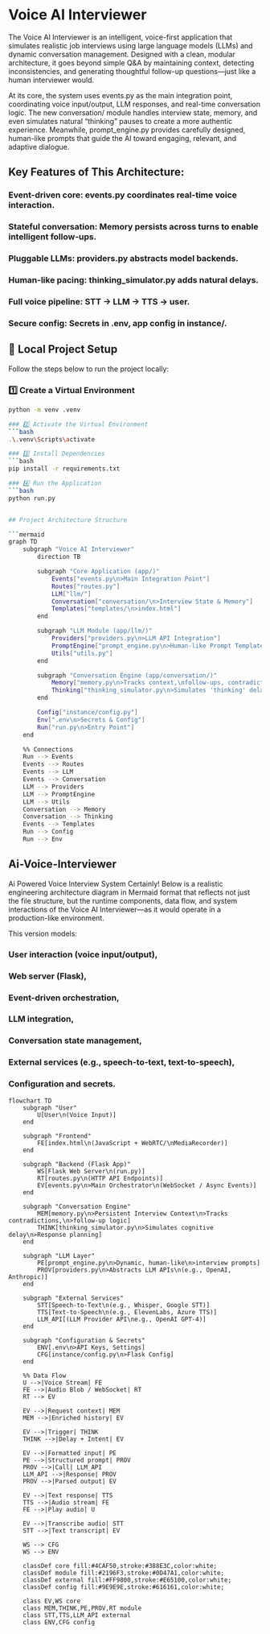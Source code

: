 
# Voice AI Interviewer
   The Voice AI Interviewer is an intelligent, voice-first application that simulates realistic job interviews using large language models (LLMs) and dynamic conversation management. Designed with a clean, modular architecture, it goes beyond simple Q&A by maintaining context, detecting inconsistencies, and generating thoughtful follow-up questions—just like a human interviewer would.

At its core, the system uses events.py as the main integration point, coordinating voice input/output, LLM responses, and real-time conversation logic. The new conversation/ module handles interview state, memory, and even simulates natural “thinking” pauses to create a more authentic experience. Meanwhile, prompt_engine.py provides carefully designed, human-like prompts that guide the AI toward engaging, relevant, and adaptive dialogue.

## Key Features of This Architecture:
### Event-driven core: events.py coordinates real-time voice interaction.
### Stateful conversation: Memory persists across turns to enable intelligent follow-ups.
### Pluggable LLMs: providers.py abstracts model backends.
### Human-like pacing: thinking_simulator.py adds natural delays.
### Full voice pipeline: STT → LLM → TTS → user.
### Secure config: Secrets in .env, app config in instance/.


## 🚀 Local Project Setup

Follow the steps below to run the project locally:

### 1️⃣ Create a Virtual Environment
```bash
python -m venv .venv

### 2️⃣ Activate the Virtual Environment
```bash
.\.venv\Scripts\activate

### 3️⃣ Install Dependencies
```bash
pip install -r requirements.txt

### 4️⃣ Run the Application
```bash
python run.py


## Project Architecture Structure

```mermaid
graph TD
    subgraph "Voice AI Interviewer"
        direction TB

        subgraph "Core Application (app/)"
            Events["events.py\n>Main Integration Point"] 
            Routes["routes.py"]
            LLM["llm/"]
            Conversation["conversation/\n>Interview State & Memory"]
            Templates["templates/\n>index.html"]
        end

        subgraph "LLM Module (app/llm/)"
            Providers["providers.py\n>LLM API Integration"]
            PromptEngine["prompt_engine.py\n>Human-like Prompt Templates"]
            Utils["utils.py"]
        end

        subgraph "Conversation Engine (app/conversation/)"
            Memory["memory.py\n>Tracks context,\nfollow-ups, contradictions"]
            Thinking["thinking_simulator.py\n>Simulates 'thinking' delays\n& response analysis"]
        end

        Config["instance/config.py"]
        Env[".env\n>Secrets & Config"]
        Run["run.py\n>Entry Point"]
    end

    %% Connections
    Run --> Events
    Events --> Routes
    Events --> LLM
    Events --> Conversation
    LLM --> Providers
    LLM --> PromptEngine
    LLM --> Utils
    Conversation --> Memory
    Conversation --> Thinking
    Events --> Templates
    Run --> Config
    Run --> Env
```

## Ai-Voice-Interviewer
Ai Powered Voice Interview System 
      Certainly! Below is a realistic engineering architecture diagram in Mermaid format that reflects not just the file structure, but the runtime components, data flow, and system interactions of the Voice AI Interviewer—as it would operate in a production-like environment.

This version models:

### User interaction (voice input/output),
### Web server (Flask),
### Event-driven orchestration,
### LLM integration,
### Conversation state management,
### External services (e.g., speech-to-text, text-to-speech),
### Configuration and secrets.

```mermaid
flowchart TD
    subgraph "User"
        U[User\n(Voice Input)]
    end

    subgraph "Frontend"
        FE[index.html\n(JavaScript + WebRTC/\nMediaRecorder)]
    end

    subgraph "Backend (Flask App)"
        WS[Flask Web Server\n(run.py)]
        RT[routes.py\n(HTTP API Endpoints)]
        EV[events.py\n>Main Orchestrator\n(WebSocket / Async Events)]
    end

    subgraph "Conversation Engine"
        MEM[memory.py\n>Persistent Interview Context\n>Tracks contradictions,\n>follow-up logic]
        THINK[thinking_simulator.py\n>Simulates cognitive delay\n>Response planning]
    end

    subgraph "LLM Layer"
        PE[prompt_engine.py\n>Dynamic, human-like\n>interview prompts]
        PROV[providers.py\n>Abstracts LLM APIs\n(e.g., OpenAI, Anthropic)]
    end

    subgraph "External Services"
        STT[Speech-to-Text\n(e.g., Whisper, Google STT)]
        TTS[Text-to-Speech\n(e.g., ElevenLabs, Azure TTS)]
        LLM_API[(LLM Provider API\ne.g., OpenAI GPT-4)]
    end

    subgraph "Configuration & Secrets"
        ENV[.env\n>API Keys, Settings]
        CFG[instance/config.py\n>Flask Config]
    end

    %% Data Flow
    U -->|Voice Stream| FE
    FE -->|Audio Blob / WebSocket| RT
    RT --> EV

    EV -->|Request context| MEM
    MEM -->|Enriched history| EV

    EV -->|Trigger| THINK
    THINK -->|Delay + Intent| EV

    EV -->|Formatted input| PE
    PE -->|Structured prompt| PROV
    PROV -->|Call| LLM_API
    LLM_API -->|Response| PROV
    PROV -->|Parsed output| EV

    EV -->|Text response| TTS
    TTS -->|Audio stream| FE
    FE -->|Play audio| U

    EV -->|Transcribe audio| STT
    STT -->|Text transcript| EV

    WS --> CFG
    WS --> ENV

    classDef core fill:#4CAF50,stroke:#388E3C,color:white;
    classDef module fill:#2196F3,stroke:#0D47A1,color:white;
    classDef external fill:#FF9800,stroke:#E65100,color:white;
    classDef config fill:#9E9E9E,stroke:#616161,color:white;

    class EV,WS core
    class MEM,THINK,PE,PROV,RT module
    class STT,TTS,LLM_API external
    class ENV,CFG config
```

